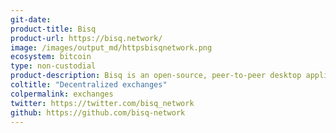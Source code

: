 ```yaml
---
git-date:
product-title: Bisq
product-url: https://bisq.network/
image: /images/output_md/httpsbisqnetwork.png
ecosystem: bitcoin
type: non-custodial
product-description: Bisq is an open-source, peer-to-peer desktop application that allows you to buy and sell cryptocurrencies.
coltitle: "Decentralized exchanges"
colpermalink: exchanges
twitter: https://twitter.com/bisq_network
github: https://github.com/bisq-network
---
```

